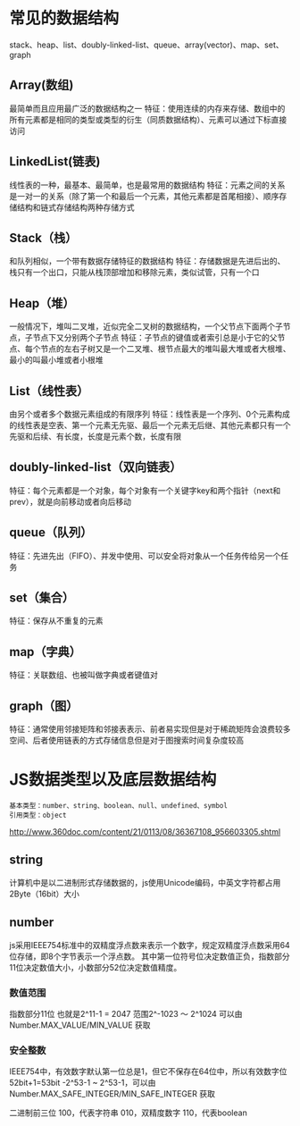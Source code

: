 # 常见的数据结构
stack、heap、list、doubly-linked-list、queue、array(vector)、map、set、graph

## Array(数组)
最简单而且应用最广泛的数据结构之一
特征：使用连续的内存来存储、数组中的所有元素都是相同的类型或类型的衍生（同质数据结构）、元素可以通过下标直接访问

## LinkedList(链表)
线性表的一种，最基本、最简单，也是最常用的数据结构
特征：元素之间的关系是一对一的关系（除了第一个和最后一个元素，其他元素都是首尾相接）、顺序存储结构和链式存储结构两种存储方式

## Stack（栈）
和队列相似，一个带有数据存储特征的数据结构
特征：存储数据是先进后出的、栈只有一个出口，只能从栈顶部增加和移除元素，类似试管，只有一个口

## Heap（堆）
一般情况下，堆叫二叉堆，近似完全二叉树的数据结构，一个父节点下面两个子节点，子节点下又分别两个子节点
特征：子节点的键值或者索引总是小于它的父节点、每个节点的左右子树又是一个二叉堆、根节点最大的堆叫最大堆或者大根堆、最小的叫最小堆或者小根堆

## List（线性表）
由另个或者多个数据元素组成的有限序列
特征：线性表是一个序列、0个元素构成的线性表是空表、第一个元素无先驱、最后一个元素无后继、其他元素都只有一个先驱和后续、有长度，长度是元素个数，长度有限

## doubly-linked-list（双向链表）
特征：每个元素都是一个对象，每个对象有一个关键字key和两个指针（next和prev），就是向前移动或者向后移动

## queue（队列）
特征：先进先出（FIFO）、并发中使用、可以安全将对象从一个任务传给另一个任务

## set（集合）
特征：保存从不重复的元素

## map（字典）
特征：关联数组、也被叫做字典或者键值对

## graph（图）
特征：通常使用邻接矩阵和邻接表表示、前者易实现但是对于稀疏矩阵会浪费较多空间、后者使用链表的方式存储信息但是对于图搜索时间复杂度较高

# JS数据类型以及底层数据结构
    基本类型：number、string、boolean、null、undefined、symbol
    引用类型：object
http://www.360doc.com/content/21/0113/08/36367108_956603305.shtml
## string
计算机中是以二进制形式存储数据的，js使用Unicode编码，中英文字符都占用2Byte（16bit）大小
## number
js采用IEEE754标准中的双精度浮点数来表示一个数字，规定双精度浮点数采用64位存储，即8个字节表示一个浮点数。
其中第一位符号位决定数值正负，指数部分11位决定数值大小，小数部分52位决定数值精度。
### 数值范围
指数部分11位 也就是2^11-1 = 2047
范围2^-1023 ～ 2^1024 可以由Number.MAX_VALUE/MIN_VALUE 获取
### 安全整数
IEEE754中，有效数字默认第一位总是1，但它不保存在64位中，所以有效数字位 52bit+1=53bit
-2^53-1 ~ 2^53-1，可以由Number.MAX_SAFE_INTEGER/MIN_SAFE_INTEGER 获取


二进制前三位
    100，代表字符串
    010，双精度数字
    110，代表boolean